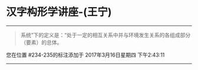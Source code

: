 # 汉字构形学讲座-(王宁)

---

> 系统”下的定义是：“处于一定的相互关系中并与环境发生关系的各组成部分（要素）的总体。

您在位置 #234-235的标注添加于 2017年3月16日星期四 下午2:43:11

---

